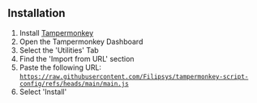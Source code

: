 ## Installation
1. Install [Tampermonkey](https://www.tampermonkey.net/)
2. Open the Tampermonkey Dashboard
3. Select the 'Utilities' Tab
4. Find the 'Import from URL' section
5. Paste the following URL: [`https://raw.githubusercontent.com/Filipsys/tampermonkey-script-config/refs/heads/main/main.js`](https://raw.githubusercontent.com/Filipsys/tampermonkey-script-config/refs/heads/main/main.js)
6. Select 'Install'
